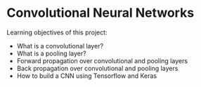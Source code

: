 # Convolutional Neural Networks

Learning objectives of this project:

- What is a convolutional layer?
- What is a pooling layer?
- Forward propagation over convolutional and pooling layers
- Back propagation over convolutional and pooling layers
- How to build a CNN using Tensorflow and Keras
